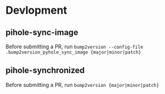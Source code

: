 # Devlopment

## pihole-sync-image

Before submitting a PR, run `bump2version --config-file .bump2version_pyhole_sync_image {major|minor|patch}`

## pihole-synchronized

Before submitting a PR, run `bump2version {major|minor|patch}`